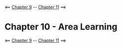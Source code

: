 <== [Chapter 9](./Chapter_09.md) -- [Chapter 11](./Chapter_11.md) ==>

# Chapter 10 - Area Learning
    
<== [Chapter 9](./Chapter_09.md) -- [Chapter 11](./Chapter_11.md) ==>